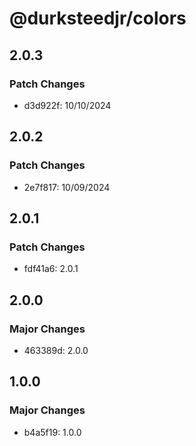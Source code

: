 # @durksteedjr/colors

## 2.0.3

### Patch Changes

- d3d922f: 10/10/2024

## 2.0.2

### Patch Changes

- 2e7f817: 10/09/2024

## 2.0.1

### Patch Changes

- fdf41a6: 2.0.1

## 2.0.0

### Major Changes

- 463389d: 2.0.0

## 1.0.0

### Major Changes

- b4a5f19: 1.0.0
